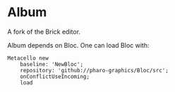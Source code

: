 # Album
A fork of the Brick editor.

Album depends on Bloc. 
One can load Bloc with:
```Smalltalk
Metacello new
	baseline: 'NewBloc';
	repository: 'github://pharo-graphics/Bloc/src';
	onConflictUseIncoming;
	load
```
